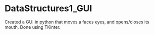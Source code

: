 # DataStructures1_GUI
Created a GUI in python that moves a faces eyes, and opens/closes its mouth.
Done using TKinter.
